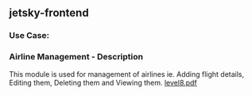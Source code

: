 ## jetsky-frontend

### Use Case:
### Airline Management - Description<br>
This module is used for management of airlines ie. Adding flight details, Editing them, Deleting them and Viewing them.
[level8.pdf](https://github.com/krithika117/jetsky-frontend/files/9275265/level8.pdf)

